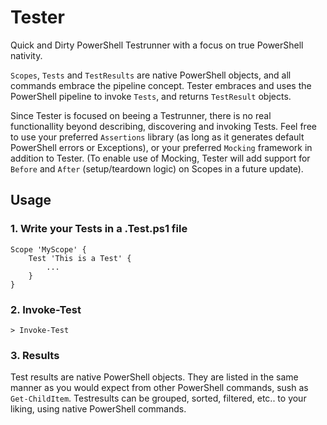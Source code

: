 # Tester
Quick and Dirty PowerShell Testrunner with a focus on true PowerShell nativity.

`Scopes`, `Tests` and `TestResults` are native PowerShell objects, and all commands embrace the pipeline concept. Tester embraces and uses the PowerShell pipeline to invoke `Tests`, and returns `TestResult` objects.

Since Tester is focused on beeing a Testrunner, there is no real functionallity beyond describing, discovering and invoking Tests. Feel free to use your preferred `Assertions` library (as long as it generates default PowerShell errors or Exceptions), or your preferred `Mocking` framework in addition to Tester. (To enable use of Mocking, Tester will add support for `Before` and `After` (setup/teardown logic) on Scopes in a future update).

## Usage
### 1. Write your Tests in a .Test.ps1 file

    Scope 'MyScope' {
        Test 'This is a Test' {
            ...
        }
    }

### 2. Invoke-Test
    > Invoke-Test

### 3. Results
Test results are native PowerShell objects. They are listed in the same manner as you would expect from other PowerShell commands, sush as `Get-ChildItem`. Testresults can be grouped, sorted, filtered, etc.. to your liking, using native PowerShell commands.
